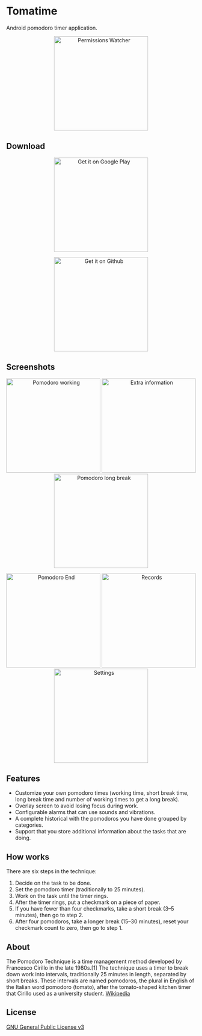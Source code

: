 # Tomatime
Android pomodoro timer application.

<p align="center">
  <img width="250" src="dev/icon.png?raw=true" alt="Permissions Watcher"/>
</p>

## Download

<p align="center"><a href="https://play.google.com/store/apps/details?id=io.github.nfdz.tomatime">
  <img width="250" src="https://play.google.com/intl/en_us/badges/images/generic/en_badge_web_generic.png?raw=true" alt="Get it on Google Play"/>
</a></p>

<p align="center"><a href="https://github.com/nfdz/tomatime/releases">
  <img width="250" src="dev/githubBadge.png?raw=true" alt="Get it on Github"/>
</a></p>

## Screenshots

<p align="center">
  <img src="dev/screenshots/en_1.png?raw=true" width="250" alt="Pomodoro working"/>
  <img src="dev/screenshots/en_2.png?raw=true" width="250" alt="Extra information"/>
  <img src="dev/screenshots/en_3.png?raw=true" width="250" alt="Pomodoro long break"/>
</p>
<p align="center">
  <img src="dev/screenshots/en_4.png?raw=true" width="250" alt="Pomodoro End"/>
  <img src="dev/screenshots/en_5.png?raw=true" width="250" alt="Records"/>
  <img src="dev/screenshots/en_6.png?raw=true" width="250" alt="Settings"/>
</p>

## Features

* Customize your own pomodoro times (working time, short break time, long break time and number of working times to get a long break).
* Overlay screen to avoid losing focus during work.
* Configurable alarms that can use sounds and vibrations.
* A complete historical with the pomodoros you have done grouped by categories.
* Support that you store additional information about the tasks that are doing.

## How works

There are six steps in the technique:
1. Decide on the task to be done.
2. Set the pomodoro timer (traditionally to 25 minutes).
3. Work on the task until the timer rings.
4. After the timer rings, put a checkmark on a piece of paper.
5. If you have fewer than four checkmarks, take a short break (3–5 minutes), then go to step 2.
6. After four pomodoros, take a longer break (15–30 minutes), reset your checkmark count to zero, then go to step 1.

## About

The Pomodoro Technique is a time management method developed by Francesco Cirillo in the late 1980s.[1] The technique uses a timer to break down work into intervals, traditionally 25 minutes in length, separated by short breaks. These intervals are named pomodoros, the plural in English of the Italian word pomodoro (tomato), after the tomato-shaped kitchen timer that Cirillo used as a university student. [Wikipedia](https://en.wikipedia.org/wiki/Pomodoro_Technique "Wikipedia")

## License

[GNU General Public License v3](https://www.gnu.org/licenses/gpl-3.0.en.html "GNU General Public License v3")
